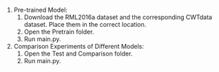 1. Pre-trained Model:
   1. Download the RML2016a dataset and the corresponding CWTdata dataset. Place them in the correct location.
   2. Open the Pretrain folder.
   3. Run main.py.
2. Comparison Experiments of Different Models:
   1. Open the Test and Comparison folder.
   2. Run main.py.
